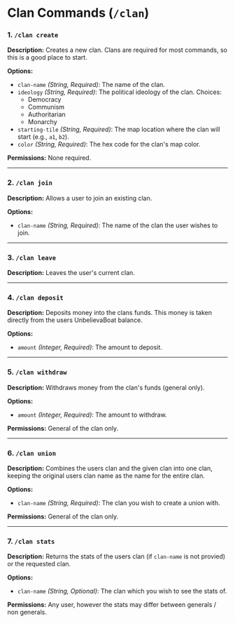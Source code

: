 
# Clan Commands (`/clan`)

### 1. `/clan create`
**Description:** Creates a new clan. Clans are required for most commands, so this is a good place to start.

**Options:**
- `clan-name` *(String, Required)*: The name of the clan.
- `ideology` *(String, Required)*: The political ideology of the clan. Choices:
  - Democracy
  - Communism
  - Authoritarian
  - Monarchy
- `starting-tile` *(String, Required)*: The map location where the clan will start (e.g., `a1`, `b2`).
- `color` *(String, Required)*: The hex code for the clan's map color.

**Permissions:** None required.

---

### 2. `/clan join`
**Description:** Allows a user to join an existing clan.

**Options:**
- `clan-name` *(String, Required)*: The name of the clan the user wishes to join.

---

### 3. `/clan leave`
**Description:** Leaves the user's current clan.

---

### 4. `/clan deposit`
**Description:** Deposits money into the clans funds. This money is taken directly from the users UnbelievaBoat balance.

**Options:**
- `amount` *(Integer, Required)*: The amount to deposit.

---

### 5. `/clan withdraw`
**Description:** Withdraws money from the clan's funds (general only).

**Options:**
- `amount` *(Integer, Required)*: The amount to withdraw.

**Permissions:** General of the clan only.

---

### 6. `/clan union`
**Description:** Combines the users clan and the given clan into one clan, keeping the original users clan name as the name for the entire clan.

**Options:**
- `clan-name` *(String, Required)*: The clan you wish to create a union with.

**Permissions:** General of the clan only.

---

### 7. `/clan stats`
**Description:** Returns the stats of the users clan (if `clan-name` is not provied) or the requested clan.

**Options:**
- `clan-name` *(String, Optional)*: The clan which you wish to see the stats of.

**Permissions:** Any user, however the stats may differ between generals / non generals.

